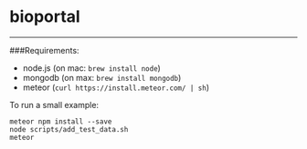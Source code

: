 # bioportal
----
###Requirements:

* node.js (on mac: ```brew install node```)
* mongodb (on max: ```brew install mongodb```)
* meteor (```curl https://install.meteor.com/ | sh```) 


To run a small example:

```
meteor npm install --save
node scripts/add_test_data.sh
meteor
```
